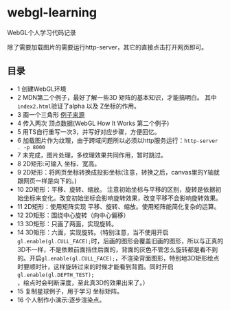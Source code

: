 # webgl-learning
WebGL个人学习代码记录

除了需要加载图片的需要运行http-server，其它的直接点击打开网页即可。

## 目录
- 1 创建WebGL环境
- 2 MDN第二个例子，最好了解一些3D 矩阵的基本知识，才能搞明白。 其中`index2.html`验证了alpha 以及 Z坐标的作用。
- 3 画一个三角形
[例子来源](https://webglfundamentals.org/webgl/lessons/webgl-fundamentals.html)
- 4 传入两次 顶点数据(WebGL How It Works 第二个例子)
- 5 用TS自行重写一次3，并写好对应步骤，方便回忆。
- 6 加载图片作为纹理，由于跨域问题所以必须以http服务运行：`http-server . -p 8000`
- 7 未完成，图片处理，多纹理效果共同作用，暂时跳过。
- 8 2D矩形:可输入 坐标、宽高。
- 9 2D矩形：将网页坐标转换成投影坐标(注意，转换之后，canvas里的Y轴就跟网页一样是向下的。)
- 10 2D矩形：平移、旋转、缩放。 注意初始坐标与平移的区别，旋转是依据初始坐标来变化。改变初始坐标会影响旋转效果，改变平移不会影响旋转效果。
- 11 2D矩形：使用矩阵实现 平移、旋转、缩放。使用矩阵能简化复杂的运算。
- 12 2D矩形：围绕中心旋转（向中心偏移）
- 13 3D矩形：只画了两面，实现旋转。
- 14 3D矩形：六面，实现旋转。（特别注意，当不使用开启`gl.enable(gl.CULL_FACE);`时，后画的图形会覆盖旧画的图形，所以与正真的3D不一样，不是依赖前面挡住后面的，背面的灰色不管怎么旋转都是看不到的。开启`gl.enable(gl.CULL_FACE);`，不渲染背面图形，特别地3D矩形绘点时要顺时针，这样旋转过来的时候才能看到背面。同时开启`gl.enable(gl.DEPTH_TEST);`，绘点时会判断深度，至此真3D的效果出来了。）
- 15 复制星球例子，用于学习 坐标矩阵。
- 16 个人制作小演示:逐步渲染点。